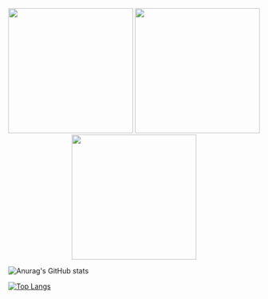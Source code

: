<div id="header" align="center">
  <img src="stream.gif" width="250"/>
  <img src="stream.gif" width="250"/>
  <img src="stream.gif" width="250"/>
</div>


![Anurag's GitHub stats](https://github-readme-stats.vercel.app/api?username=grhead&show_icons=true&theme=panda)

[![Top Langs](https://github-readme-stats.vercel.app/api/top-langs/?username=grhead&layout=compact&theme=panda)](https://github.com/anuraghazra/github-readme-stats)

